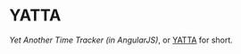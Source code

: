 # YATTA

*Yet Another Time Tracker (in AngularJS)*, or
[YATTA](http://www.youtube.com/watch?v=rW6M8D41ZWU) for short.
